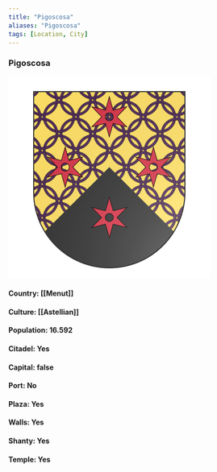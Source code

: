 ```yaml
---
title: "Pigoscosa"
aliases: "Pigoscosa"
tags: [Location, City]
---
```

### Pigoscosa
![](attachment/f66cec077d29af8f47312b38dbcbd93b.svg)

#### Country: [[Menut]]

#### Culture: [[Astellian]]

#### Population: 16.592

#### Citadel: Yes

#### Capital: false

#### Port: No

#### Plaza: Yes

#### Walls: Yes

#### Shanty: Yes

#### Temple: Yes

